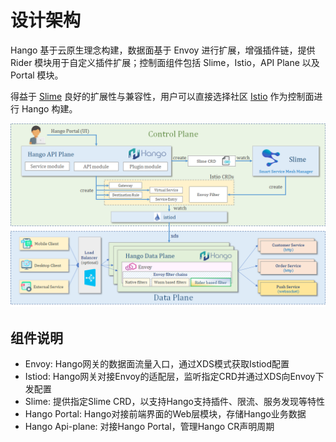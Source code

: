# 设计架构

Hango 基于云原生理念构建，数据面基于 Envoy 进行扩展，增强插件链，提供 Rider 模块用于自定义插件扩展；控制面组件包括 Slime，Istio，API Plane 以及 Portal 模块。

得益于 [Slime](https://github.com/slime-io/slime) 良好的扩展性与兼容性，用户可以直接选择社区 [Istio](https://github.com/istio/istio) 作为控制面进行 Hango 构建。

![architecture](imgs/architecture.png)


## 组件说明

- Envoy: Hango网关的数据面流量入口，通过XDS模式获取Istiod配置
- Istiod: Hango网关对接Envoy的适配层，监听指定CRD并通过XDS向Envoy下发配置
- Slime: 提供指定Slime CRD，以支持Hango支持插件、限流、服务发现等特性
- Hango Portal: Hango对接前端界面的Web层模块，存储Hango业务数据
- Hango Api-plane: 对接Hango Portal，管理Hango CR声明周期